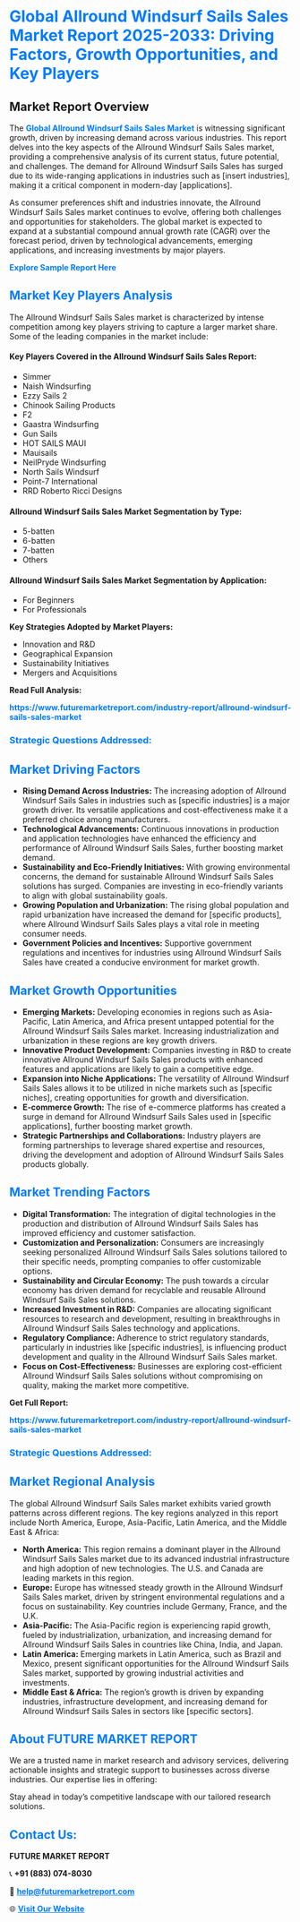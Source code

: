 <h1 style="color: #007BFF;">Global Allround Windsurf Sails Sales Market Report 2025-2033: Driving Factors, Growth Opportunities, and Key Players</h1>

<section id="overview">
<h2>Market Report Overview</h2>
<p>The <a href="https://www.futuremarketreport.com/industry-report/allround-windsurf-sails-sales-market" style="color: #007BFF; text-decoration: none;"><strong>Global Allround Windsurf Sails Sales Market</strong></a> is witnessing significant growth, driven by increasing demand across various industries. This report delves into the key aspects of the Allround Windsurf Sails Sales market, providing a comprehensive analysis of its current status, future potential, and challenges. The demand for Allround Windsurf Sails Sales has surged due to its wide-ranging applications in industries such as [insert industries], making it a critical component in modern-day [applications].</p>
<p>As consumer preferences shift and industries innovate, the Allround Windsurf Sails Sales market continues to evolve, offering both challenges and opportunities for stakeholders. The global market is expected to expand at a substantial compound annual growth rate (CAGR) over the forecast period, driven by technological advancements, emerging applications, and increasing investments by major players.</p>
</section>

<section id="overview">
<p><a href="https://www.futuremarketreport.com/request-sample/reportId=108695" style="color: #007BFF; text-decoration: none;"><strong>Explore Sample Report Here</strong></a></p>
</section>

<section id="key-players">
<h2 style="color: #007BFF;">Market Key Players Analysis</h2>
<p>The Allround Windsurf Sails Sales market is characterized by intense competition among key players striving to capture a larger market share. Some of the leading companies in the market include:</p>
<h4>Key Players Covered in the Allround Windsurf Sails Sales Report:</h4>
<ul><li>Simmer</li><li>Naish Windsurfing</li><li>Ezzy Sails 2</li><li>Chinook Sailing Products</li><li>F2</li><li>Gaastra Windsurfing</li><li>Gun Sails</li><li>HOT SAILS MAUI</li><li>Mauisails</li><li>NeilPryde Windsurfing</li><li>North Sails Windsurf</li><li>Point-7 International</li><li>RRD Roberto Ricci Designs</li></ul>
<h4>Allround Windsurf Sails Sales Market Segmentation by Type:</h4>
<ul><li>5-batten</li><li>6-batten</li><li>7-batten</li><li>Others</li></ul>

<h4>Allround Windsurf Sails Sales Market Segmentation by Application:</h4>
<ul><li>For Beginners</li><li>For Professionals</li></ul>
<p><strong>Key Strategies Adopted by Market Players:</strong></p>
<ul>
<li>Innovation and R&D</li>
<li>Geographical Expansion</li>
<li>Sustainability Initiatives</li>
<li>Mergers and Acquisitions</li>
</ul>
</section>

<section>
<p><strong>Read Full Analysis: </strong></p><a href="https://www.futuremarketreport.com/industry-report/allround-windsurf-sails-sales-market" style="color: #007BFF; text-decoration: none;"><strong>https://www.futuremarketreport.com/industry-report/allround-windsurf-sails-sales-market</strong></a>
<h3 style="color: #007BFF;">Strategic Questions Addressed:</h3>
</section>

<section id="driving-factors">
<h2 style="color: #007BFF;">Market Driving Factors</h2>
<ul>
<li><strong>Rising Demand Across Industries:</strong> The increasing adoption of Allround Windsurf Sails Sales in industries such as [specific industries] is a major growth driver. Its versatile applications and cost-effectiveness make it a preferred choice among manufacturers.</li>
<li><strong>Technological Advancements:</strong> Continuous innovations in production and application technologies have enhanced the efficiency and performance of Allround Windsurf Sails Sales, further boosting market demand.</li>
<li><strong>Sustainability and Eco-Friendly Initiatives:</strong> With growing environmental concerns, the demand for sustainable Allround Windsurf Sails Sales solutions has surged. Companies are investing in eco-friendly variants to align with global sustainability goals.</li>
<li><strong>Growing Population and Urbanization:</strong> The rising global population and rapid urbanization have increased the demand for [specific products], where Allround Windsurf Sails Sales plays a vital role in meeting consumer needs.</li>
<li><strong>Government Policies and Incentives:</strong> Supportive government regulations and incentives for industries using Allround Windsurf Sails Sales have created a conducive environment for market growth.</li>
</ul>
</section>

<section id="growth-opportunities">
<h2 style="color: #007BFF;">Market Growth Opportunities</h2>
<ul>
<li><strong>Emerging Markets:</strong> Developing economies in regions such as Asia-Pacific, Latin America, and Africa present untapped potential for the Allround Windsurf Sails Sales market. Increasing industrialization and urbanization in these regions are key growth drivers.</li>
<li><strong>Innovative Product Development:</strong> Companies investing in R&D to create innovative Allround Windsurf Sails Sales products with enhanced features and applications are likely to gain a competitive edge.</li>
<li><strong>Expansion into Niche Applications:</strong> The versatility of Allround Windsurf Sails Sales allows it to be utilized in niche markets such as [specific niches], creating opportunities for growth and diversification.</li>
<li><strong>E-commerce Growth:</strong> The rise of e-commerce platforms has created a surge in demand for Allround Windsurf Sails Sales used in [specific applications], further boosting market growth.</li>
<li><strong>Strategic Partnerships and Collaborations:</strong> Industry players are forming partnerships to leverage shared expertise and resources, driving the development and adoption of Allround Windsurf Sails Sales products globally.</li>
</ul>
</section>

<section id="trending-factors">
<h2 style="color: #007BFF;">Market Trending Factors</h2>
<ul>
<li><strong>Digital Transformation:</strong> The integration of digital technologies in the production and distribution of Allround Windsurf Sails Sales has improved efficiency and customer satisfaction.</li>
<li><strong>Customization and Personalization:</strong> Consumers are increasingly seeking personalized Allround Windsurf Sails Sales solutions tailored to their specific needs, prompting companies to offer customizable options.</li>
<li><strong>Sustainability and Circular Economy:</strong> The push towards a circular economy has driven demand for recyclable and reusable Allround Windsurf Sails Sales solutions.</li>
<li><strong>Increased Investment in R&D:</strong> Companies are allocating significant resources to research and development, resulting in breakthroughs in Allround Windsurf Sails Sales technology and applications.</li>
<li><strong>Regulatory Compliance:</strong> Adherence to strict regulatory standards, particularly in industries like [specific industries], is influencing product development and quality in the Allround Windsurf Sails Sales market.</li>
<li><strong>Focus on Cost-Effectiveness:</strong> Businesses are exploring cost-efficient Allround Windsurf Sails Sales solutions without compromising on quality, making the market more competitive.</li>
</ul>
</section>

<section>
<p><strong>Get Full Report: </strong></p><a href="https://www.futuremarketreport.com/industry-report/allround-windsurf-sails-sales-market" style="color: #007BFF; text-decoration: none;"><strong>https://www.futuremarketreport.com/industry-report/allround-windsurf-sails-sales-market</strong></a>
<h3 style="color: #007BFF;">Strategic Questions Addressed:</h3>
</section>


<section id="regional-analysis">
<h2 style="color: #007BFF;">Market Regional Analysis</h2>
<p>The global Allround Windsurf Sails Sales market exhibits varied growth patterns across different regions. The key regions analyzed in this report include North America, Europe, Asia-Pacific, Latin America, and the Middle East & Africa:</p>
<ul>
<li><strong>North America:</strong> This region remains a dominant player in the Allround Windsurf Sails Sales market due to its advanced industrial infrastructure and high adoption of new technologies. The U.S. and Canada are leading markets in this region.</li>
<li><strong>Europe:</strong> Europe has witnessed steady growth in the Allround Windsurf Sails Sales market, driven by stringent environmental regulations and a focus on sustainability. Key countries include Germany, France, and the U.K.</li>
<li><strong>Asia-Pacific:</strong> The Asia-Pacific region is experiencing rapid growth, fueled by industrialization, urbanization, and increasing demand for Allround Windsurf Sails Sales in countries like China, India, and Japan.</li>
<li><strong>Latin America:</strong> Emerging markets in Latin America, such as Brazil and Mexico, present significant opportunities for the Allround Windsurf Sails Sales market, supported by growing industrial activities and investments.</li>
<li><strong>Middle East & Africa:</strong> The region’s growth is driven by expanding industries, infrastructure development, and increasing demand for Allround Windsurf Sails Sales in sectors like [specific sectors].</li>
</ul>
</section>

<footer>
<h2 style="color: #007BFF;">About FUTURE MARKET REPORT</h2>
<p>We are a trusted name in market research and advisory services, delivering actionable insights and strategic support to businesses across diverse industries. Our expertise lies in offering:</p>

<p>Stay ahead in today’s competitive landscape with our tailored research solutions.</p>

<h2 style="color: #007BFF;">Contact Us:</h2>
<p><strong>FUTURE MARKET REPORT</strong></p>
<p>📞 <strong>+91 (883) 074-8030</strong></p>
<p>📧 <strong><a href="mailto:help@futuremarketreport.com" style="color: #007BFF;">help@futuremarketreport.com</a></strong></p>
<p>🌐 <strong><a href="https://www.futuremarketreport.com/" style="color: #007BFF;">Visit Our Website</a></strong></p>
</footer>